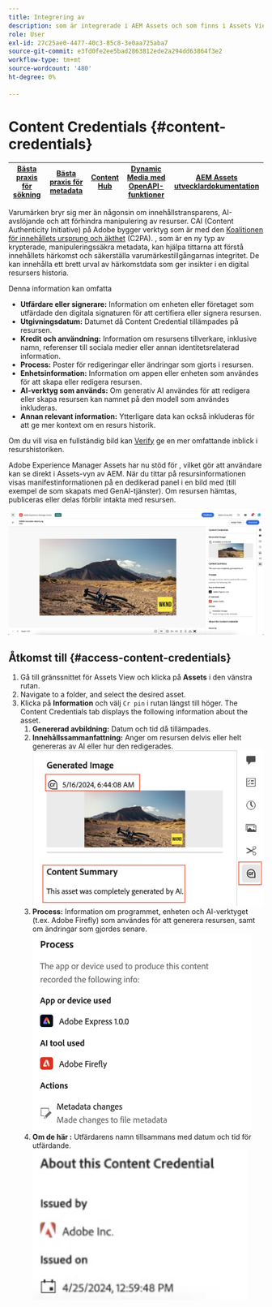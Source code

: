 ```yaml
---
title: Integrering av
description: som är integrerade i AEM Assets och som finns i Assets View kan erbjuda kontext i en tillgångs historia, inklusive hur den har skapats och vem som har deltagit i skapandet av den. Like a nutrition label for digital content, Content Credentials can help increase transparency and build trust with audiences.
role: User
exl-id: 27c25ae0-4477-40c3-85c8-3e0aa725aba7
source-git-commit: e3fd0fe2ee5bad2863812ede2a294dd63864f3e2
workflow-type: tm+mt
source-wordcount: '480'
ht-degree: 0%

---
```


# Content Credentials {#content-credentials}

| [Bästa praxis för sökning](/help/assets/search-best-practices.md) | [Bästa praxis för metadata](/help/assets/metadata-best-practices.md) | [Content Hub](/help/assets/product-overview.md) | [Dynamic Media med OpenAPI-funktioner](/help/assets/dynamic-media-open-apis-overview.md) | [AEM Assets utvecklardokumentation](https://developer.adobe.com/experience-cloud/experience-manager-apis/) |
| ------------- | --------------------------- |---------|----|-----|

Varumärken bryr sig mer än någonsin om innehållstransparens, AI-avslöjande och att förhindra manipulering av resurser. CAI (Content Authenticity Initiative) på Adobe bygger verktyg som är med den [Koalitionen för innehållets ursprung och äkthet](https://c2pa.org/specifications/specifications/1.1/specs/C2PA_Specification.html#_trust_model) (C2PA). , som är en ny typ av krypterade, manipuleringssäkra metadata, kan hjälpa tittarna att förstå innehållets härkomst och säkerställa varumärkestillgångarnas integritet. De kan innehålla ett brett urval av härkomstdata som ger insikter i en digital resursers historia.

Denna information kan omfatta

* **Utfärdare eller signerare:** Information om enheten eller företaget som utfärdade den digitala signaturen för att certifiera eller signera resursen.
* **Utgivningsdatum:** Datumet då Content Credential tillämpades på resursen.
* **Kredit och användning:** Information om resursens tillverkare, inklusive namn, referenser till sociala medier eller annan identitetsrelaterad information.
* **Process:** Poster för redigeringar eller ändringar som gjorts i resursen.
* **Enhetsinformation:** Information om appen eller enheten som användes för att skapa eller redigera resursen.
* **AI-verktyg som används:** Om generativ AI användes för att redigera eller skapa resursen kan namnet på den modell som användes inkluderas.
* **Annan relevant information:** Ytterligare data kan också inkluderas för att ge mer kontext om en resurs historik.

Om du vill visa en fullständig bild kan [Verify](https://contentcredentials.org/verify) ge en mer omfattande inblick i resurshistoriken.

Adobe Experience Manager Assets har nu stöd för , vilket gör att användare kan se  direkt i Assets-vyn av AEM. När du tittar på resursinformationen visas manifestinformationen på en dedikerad panel i en bild med  (till exempel de som skapats med GenAI-tjänster). Om resursen hämtas, publiceras eller delas förblir  intakta med resursen.

![resurser](/help/assets/assets/content-credentials.png)

## Åtkomst till  {#access-content-credentials}

1. Gå till gränssnittet för Assets View och klicka på **Assets** i den vänstra rutan.
1. Navigate to a folder, and select the desired asset.
1. Klicka på **Information** och välj `Cr pin` i rutan längst till höger. The Content Credentials tab displays the following information about the asset.
   1. **Genererad avbildning:** Datum och tid då  tillämpades.
   1. **Innehållssammanfattning:** Anger om resursen delvis eller helt genereras av AI eller hur den redigerades.
      ![](/help/assets/assets/content-credentials1.png)
   1. **Process:** Information om programmet, enheten och AI-verktyget (t.ex. Adobe Firefly) som användes för att generera resursen, samt om ändringar som gjordes senare.
      ![process](/help/assets/assets/CR-Process.png)
   1. **Om de här :** Utfärdarens namn tillsammans med datum och tid för utfärdande.
      ![utfärdare](/help/assets/assets/CR-issuer.png)
